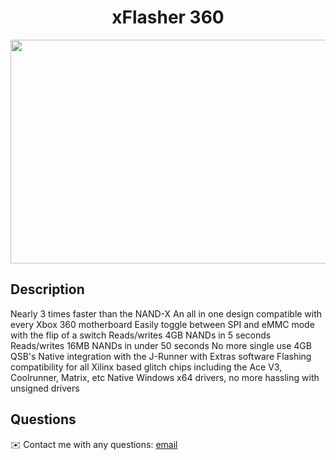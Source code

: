 
<h1 align="center">xFlasher 360</h1>

<p align="center">
  <img width="580" height="358" src="https://i.imgur.com/RE13A5d.png">
</p>  

## Description
  
Nearly 3 times faster than the NAND-X
An all in one design compatible with every Xbox 360 motherboard
Easily toggle between SPI and eMMC mode with the flip of a switch
Reads/writes 4GB NANDs in 5 seconds
Reads/writes 16MB NANDs in under 50 seconds
No more single use 4GB QSB's
Native integration with the J-Runner with Extras software
Flashing compatibility for all Xilinx based glitch chips including the Ace V3, Coolrunner, Matrix, etc
Native Windows x64 drivers, no more hassling with unsigned drivers
  
## Questions
✉️ Contact me with any questions: [email](mailto:support@themodshop.co)<br />

    
